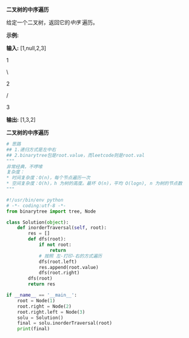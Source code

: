 **二叉树的中序遍历**

给定一个二叉树，返回它的*中序* 遍历。

**示例:**

**输入:** [1,null,2,3]

  1

  \

   2

  /

  3

**输出:** [1,3,2]



**二叉树的中序遍历**

```python
# 思路
## 1.递归方式是左中右
## 2.binarytree包是root.value，而leetcode则是root.val
"""
非常经典，不啰嗦
复杂度：
* 时间复杂度：O(n)，每个节点遍历一次
* 空间复杂度：O(h)，h 为树的高度。最坏 O(n)，平均 O(logn), n 为树的节点数
"""

#!/usr/bin/env python
# -*- coding:utf-8 -*-
from binarytree import tree, Node

class Solution(object):
    def inorderTraversal(self, root):
        res = []
        def dfs(root):
            if not root:
                return
            # 按照 左-打印-右的方式遍历
            dfs(root.left)
            res.append(root.value)
            dfs(root.right)
        dfs(root)
        return res

if __name__ == '__main__':
    root = Node(1)
    root.right = Node(2)
    root.right.left = Node(3)
    solu = Solution()
    final = solu.inorderTraversal(root)
    print(final)

```

